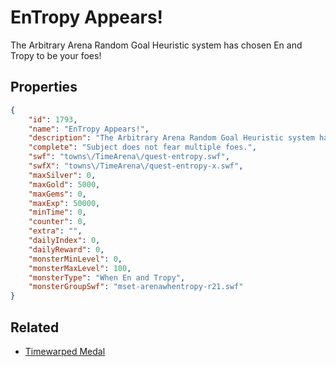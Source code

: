 # EnTropy Appears!

The Arbitrary Arena Random Goal Heuristic system has chosen En and Tropy to be your foes!

## Properties

```json
{
    "id": 1793,
    "name": "EnTropy Appears!",
    "description": "The Arbitrary Arena Random Goal Heuristic system has chosen En and Tropy to be your foes!",
    "complete": "Subject does not fear multiple foes.",
    "swf": "towns\/TimeArena\/quest-entropy.swf",
    "swfX": "towns\/TimeArena\/quest-entropy-x.swf",
    "maxSilver": 0,
    "maxGold": 5000,
    "maxGems": 0,
    "maxExp": 50000,
    "minTime": 0,
    "counter": 0,
    "extra": "",
    "dailyIndex": 0,
    "dailyReward": 0,
    "monsterMinLevel": 0,
    "monsterMaxLevel": 100,
    "monsterType": "When En and Tropy",
    "monsterGroupSwf": "mset-arenawhentropy-r21.swf"
}
```

## Related

- [Timewarped Medal](../items/18514-timewarped-medal.md)

